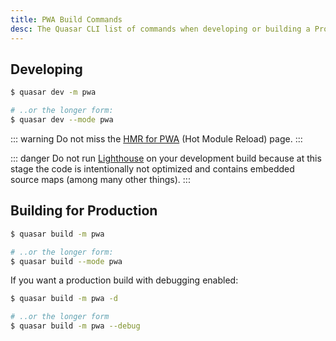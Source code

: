 ```yaml
---
title: PWA Build Commands
desc: The Quasar CLI list of commands when developing or building a Progressive Web App.
---
```


## Developing

```bash
$ quasar dev -m pwa

# ..or the longer form:
$ quasar dev --mode pwa
```

::: warning
Do not miss the [HMR for PWA](/quasar-cli-webpack/developing-pwa/hmr-for-dev) (Hot Module Reload) page.
:::

::: danger
Do not run [Lighthouse](https://developers.google.com/web/tools/lighthouse/) on your development build because at this stage the code is intentionally not optimized and contains embedded source maps (among many other things).
:::

## Building for Production

```bash
$ quasar build -m pwa

# ..or the longer form:
$ quasar build --mode pwa
```

If you want a production build with debugging enabled:

```bash
$ quasar build -m pwa -d

# ..or the longer form
$ quasar build -m pwa --debug
```
